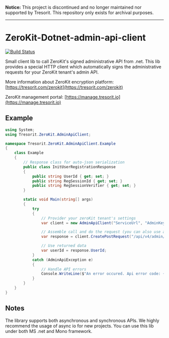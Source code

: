 **Notice:** This project is discontinued and no longer maintained nor supported by Tresorit. This repository only exists for archival purposes.
***

# ZeroKit-Dotnet-admin-api-client
[![Build Status](https://travis-ci.org/tresorit/ZeroKit-Dotnet-admin-api-client.svg?branch=master)](https://travis-ci.org/tresorit/ZeroKit-Dotnet-admin-api-client.svg?branch=master)

Small client lib to call ZeroKit's signed administrative API from .net.
This lib provides a special HTTP client which automatically signs the administrative requests for your ZeroKit tenant's admin API.

More information about ZeroKit encryption platform: [https://tresorit.com/zerokit](https://tresorit.com/zerokit)

ZeroKit management portal: [https://manage.tresorit.io](https://manage.tresorit.io)

## Example
```csharp
using System;
using Tresorit.ZeroKit.AdminApiClient;

namespace Tresorit.ZeroKit.AdminApiClient.Example
{
	class Example
	{
		// Response class for auto-json serialization
		public class InitUserRegistrationResponse
		{
			public string UserId { get; set; }
			public string RegSessionId { get; set; }
			public string RegSessionVerifier { get; set; }
		}

		static void Main(string[] args)
		{
			try
			{
				// Provider your zeroKit tenant's settings
				var client = new AdminApiClient("ServiceUrl", "AdminKey");

				// Assemble call and do the request (you can also use async api)
				var response = client.CreatePostRequest("/api/v4/admin/user/init-user-registration").Query().AsJson<InitUserRegistrationResponse>();

				// Use returned data
				var userId = response.UserId;
			}
			catch (AdminApiException e)
			{
				// Handle API errors
				Console.WriteLine($"An error occured. Api error code: {e.ErrorCode}, error message: {e.Message}");
			}
		}
	}
}

```

## Notes
The library supports both asynchronous and synchronous APIs. We highly recommend the usage of async io for new projects.
You can use this lib under both MS .net and Mono framework.